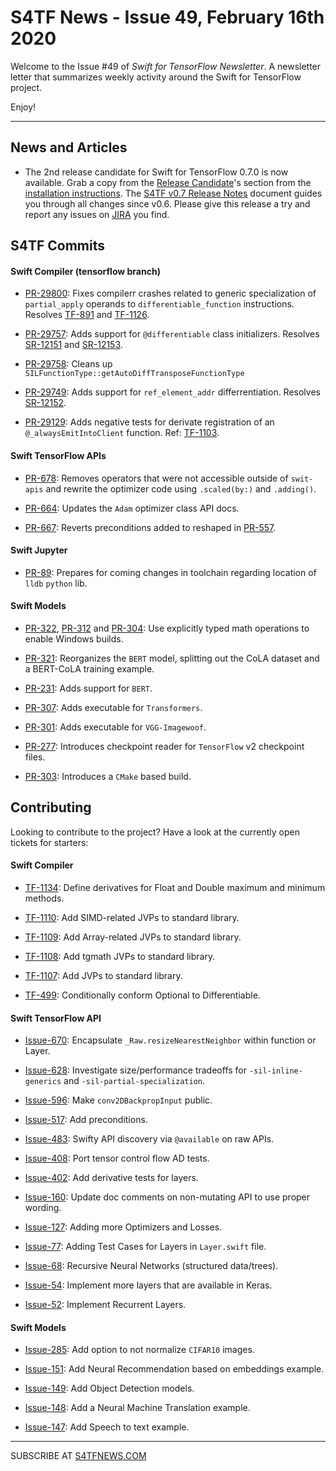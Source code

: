 
S4TF News - Issue 49, February 16th 2020
===================

Welcome to the Issue #49 of *Swift for TensorFlow Newsletter*. A newsletter letter that summarizes weekly activity around the Swift for TensorFlow project.

Enjoy!

---

## News and Articles

* The 2nd release candidate for Swift for TensorFlow 0.7.0 is now available. Grab a copy from the [Release Candidate](https://github.com/tensorflow/swift/blob/master/Installation.md#release-candidates)'s section from the [installation instructions](https://github.com/tensorflow/swift/blob/master/Installation.md). The [S4TF v0.7 Release Notes](https://drive.google.com/file/d/1QdBFCyS1RstReztwVEGNJsLY8fHAPfxv/view) document guides you through all changes since v0.6. Please give this release a try and report any issues on [JIRA](https://bugs.swift.org/browse/TF) you find.

## S4TF Commits

#### Swift Compiler (tensorflow branch)

* [PR-29800](https://github.com/apple/swift/pull/29800): Fixes compilerr crashes related to generic specialization of `partial_apply` operands to  `differentiable_function` instructions. Resolves [TF-891](https://bugs.swift.org/browse/TF-891) and [TF-1126](https://bugs.swift.org/browse/TF-1126).

* [PR-29757](https://github.com/apple/swift/pull/29757): Adds support for `@differentiable` class initializers. Resolves [SR-12151](https://bugs.swift.org/browse/SR-12151) and [SR-12153](https://bugs.swift.org/browse/SR-12153).

* [PR-29758](https://github.com/apple/swift/pull/29758): Cleans up `SILFunctionType::getAutoDiffTransposeFunctionType`

* [PR-29749](https://github.com/apple/swift/pull/29749): Adds support for `ref_element_addr` differrentiation. Resolves [SR-12152](https://bugs.swift.org/browse/SR-12152).

* [PR-29129](https://github.com/apple/swift/pull/29129): Adds negative tests for derivate registration of an `@_alwaysEmitIntoClient` function. Ref: [TF-1103](https://bugs.swift.org/browse/TF-1103).

#### Swift TensorFlow APIs

* [PR-678](https://github.com/tensorflow/swift-apis/pull/678): Removes operators that were not accessible outside of `swit-apis` and rewrite the optimizer code using `.scaled(by:)` and `.adding()`.

* [PR-664](https://github.com/tensorflow/swift-apis/pull/664): Updates the `Adam` optimizer class API docs.

* [PR-667](https://github.com/tensorflow/swift-apis/pull/667): Reverts preconditions added to reshaped in [PR-557](https://github.com/tensorflow/swift-apis/pull/557).

#### Swift Jupyter

* [PR-89](https://github.com/google/swift-jupyter/pull/89): Prepares for coming changes in toolchain regarding location of `lldb` `python` lib.

#### Swift Models

* [PR-322](https://github.com/tensorflow/swift-models/pull/322), [PR-312](https://github.com/tensorflow/swift-models/pull/312) and [PR-304](https://github.com/tensorflow/swift-models/pull/304): Use explicitly typed math operations to enable Windows builds.

* [PR-321](https://github.com/tensorflow/swift-models/pull/321): Reorganizes the `BERT` model, splitting out the CoLA dataset and a BERT-CoLA training example.

* [PR-231](https://github.com/tensorflow/swift-models/pull/231): Adds support for `BERT`.

* [PR-307](https://github.com/tensorflow/swift-models/pull/307): Adds executable for `Transformers`.

* [PR-301](https://github.com/tensorflow/swift-models/pull/301): Adds executable for `VGG-Imagewoof`.

* [PR-277](https://github.com/tensorflow/swift-models/pull/277): Introduces checkpoint reader for `TensorFlow` v2 checkpoint files.

* [PR-303](https://github.com/tensorflow/swift-models/pull/303): Introduces a `CMake` based build.

## Contributing

Looking to contribute to the project? Have a look at the currently open tickets for starters:

#### Swift Compiler

* [TF-1134](https://bugs.swift.org/browse/TF-1134): Define derivatives for Float and Double maximum and minimum methods.

* [TF-1110](https://bugs.swift.org/browse/TF-1110): Add SIMD-related JVPs to standard library.

* [TF-1109](https://bugs.swift.org/browse/TF-1109): Add Array-related JVPs to standard library.

* [TF-1108](https://bugs.swift.org/browse/TF-1108): Add tgmath JVPs to standard library.

* [TF-1107](https://bugs.swift.org/browse/TF-1107): Add JVPs to standard library.

* [TF-499](https://bugs.swift.org/browse/TF-499): Conditionally conform Optional to Differentiable.

#### Swift TensorFlow API

* [Issue-670](https://github.com/tensorflow/swift-apis/issues/670): Encapsulate `_Raw.resizeNearestNeighbor` within function or Layer.

* [Issue-628](https://github.com/tensorflow/swift-apis/issues/628): Investigate size/performance tradeoffs for `-sil-inline-generics` and `-sil-partial-specialization`.

* [Issue-596](https://github.com/tensorflow/swift-apis/issues/596): Make `conv2DBackpropInput` public.

* [Issue-517](https://github.com/tensorflow/swift-apis/issues/517): Add preconditions. 

* [Issue-483](https://github.com/tensorflow/swift-apis/issues/483): Swifty API discovery via `@available` on raw APIs.

* [Issue-408](https://github.com/tensorflow/swift-apis/issues/408): Port tensor control flow AD tests.

* [Issue-402](https://github.com/tensorflow/swift-apis/issues/402): Add derivative tests for layers.

* [Issue-160](https://github.com/tensorflow/swift-apis/issues/160): Update doc comments on non-mutating API to use proper wording.

* [Issue-127](https://github.com/tensorflow/swift-apis/issues/127): Adding more Optimizers and Losses.

* [Issue-77](https://github.com/tensorflow/swift-apis/issues/77):  Adding Test Cases for Layers in `Layer.swift` file.

* [Issue-68](https://github.com/tensorflow/swift-apis/issues/68): Recursive Neural Networks (structured data/trees).

* [Issue-54](https://github.com/tensorflow/swift-apis/issues/54): Implement more layers that are available in Keras.

* [Issue-52](https://github.com/tensorflow/swift-apis/issues/52): Implement Recurrent Layers.

#### Swift Models

* [Issue-285](https://github.com/tensorflow/swift-models/issues/285): Add option to not normalize `CIFAR10` images.

* [Issue-151](https://github.com/tensorflow/swift-models/issues/151): Add Neural Recommendation based on embeddings example.

* [Issue-149](https://github.com/tensorflow/swift-models/issues/149): Add Object Detection models.

* [Issue-148](https://github.com/tensorflow/swift-models/issues/148): Add a Neural Machine Translation example. 

* [Issue-147](https://github.com/tensorflow/swift-models/issues/147): Add Speech to text example.

---

SUBSCRIBE AT [S4TFNEWS.COM](https://www.s4tfnews.com/)
